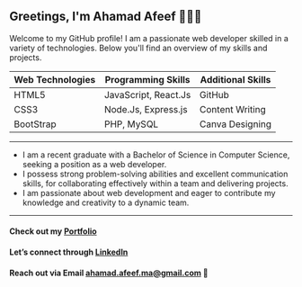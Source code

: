 ## Greetings, I'm Ahamad Afeef 👨🏻‍🎓
Welcome to my GitHub profile! I am a passionate web developer skilled in a variety of technologies. Below you'll find an overview of my skills and projects.

| Web Technologies | Programming Skills | Additional Skills |
|----------------- |------------------- |------------------ |
|HTML5             |JavaScript, React.Js|GitHub             |
|CSS3              |Node.Js, Express.js |Content Writing    |
|BootStrap         |PHP, MySQL          |Canva Designing    |
---
- I am a recent graduate with a Bachelor of Science in Computer Science, seeking a position as a web developer.
- I possess strong problem-solving abilities and excellent communication skills, for collaborating effectively within a team and delivering projects.
- I am passionate about web development and eager to contribute my knowledge and creativity to a dynamic team.
---
####  Check out my [Portfolio](https://afeef-portfolio-60030564270.development.catalystserverless.in/app/index.html)
####  Let’s connect through [LinkedIn](https://www.linkedin.com/in/ahamad-afeef/)
####  Reach out via Email ahamad.afeef.ma@gmail.com 📧
